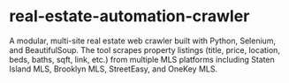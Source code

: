 # real-estate-automation-crawler
A modular, multi-site real estate web crawler built with Python, Selenium, and BeautifulSoup. The tool scrapes property listings (title, price, location, beds, baths, sqft, link, etc.) from multiple MLS platforms including Staten Island MLS, Brooklyn MLS, StreetEasy, and OneKey MLS.
